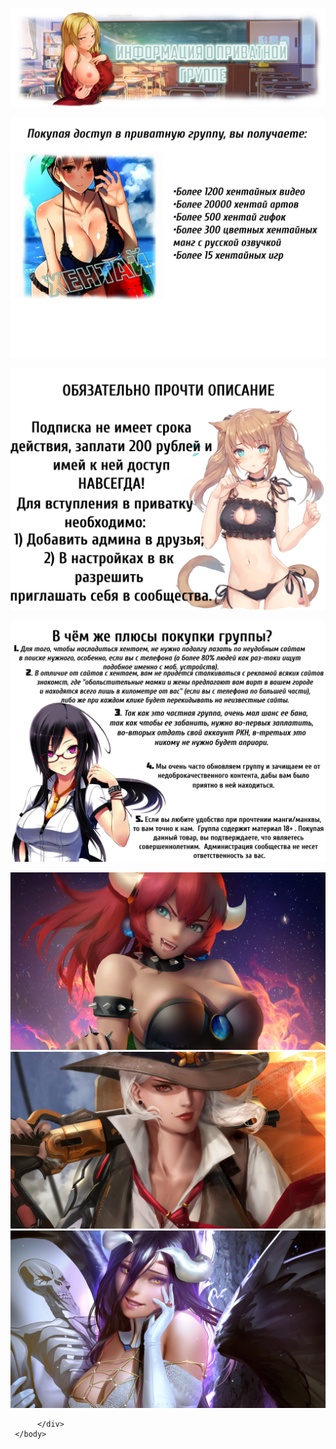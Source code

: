 <!DOCTYPE html>
<html>
<head>
<meta charset="utf-8">
</head>
<body>
<p><img src="1-4.jpg" ></p>
<p><img src="1-1.jpg" ></p>
<p><img src="1-2.jpg" ></p>
<p><img src="1-3.jpg" ></p>

<html>
     <head>
          <meta charset="utf-8">
          <link rel="stylesheet" type="text/css" href="style.css" />
          <title>Слай-шоу HTML CSS</title>
     </head>
     <body>
          <div class="wrapper">
               <img src="Bowsette_4KDesktop_V03.jpg">
               <img src="Ashe_4KDesktop_V01.jpg">
               <img src="Albedo_4KDesktop_V01.jpg">
            
          </div>
     </body>
</html>

</body>
</html>
